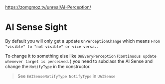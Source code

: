 
https://zomgmoz.tv/unreal/AI-Perception/

# AI Sense Sight
By default you will only get a update `OnPerceptionChange` which means `From "visible" to "not visible" or vice versa.`.

To change it to something else like `OnEveryPerception` (`Continuous update whenever target is perceived.`) you need to subclass the AI Sense and change the `NotifyType` in the constructor.

> See `EAISenseNotifyType NotifyType` in `UAISense`

